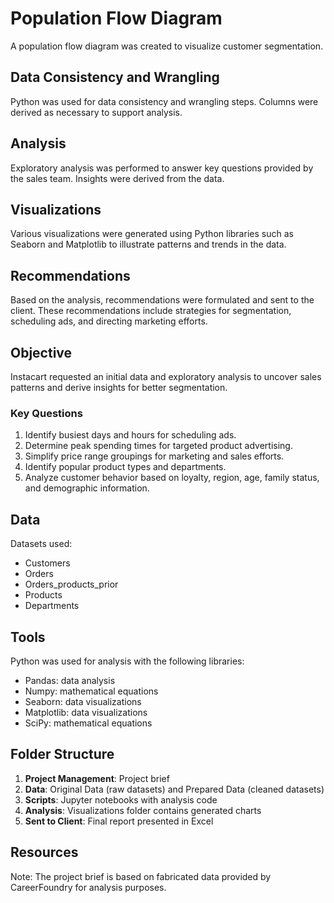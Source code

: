 # Population Flow Diagram
A population flow diagram was created to visualize customer segmentation.

## Data Consistency and Wrangling
Python was used for data consistency and wrangling steps. Columns were derived as necessary to support analysis.

## Analysis
Exploratory analysis was performed to answer key questions provided by the sales team. Insights were derived from the data.

## Visualizations
Various visualizations were generated using Python libraries such as Seaborn and Matplotlib to illustrate patterns and trends in the data.

## Recommendations
Based on the analysis, recommendations were formulated and sent to the client. These recommendations include strategies for segmentation, scheduling ads, and directing marketing efforts.

## Objective
Instacart requested an initial data and exploratory analysis to uncover sales patterns and derive insights for better segmentation.

### Key Questions
1. Identify busiest days and hours for scheduling ads.
2. Determine peak spending times for targeted product advertising.
3. Simplify price range groupings for marketing and sales efforts.
4. Identify popular product types and departments.
5. Analyze customer behavior based on loyalty, region, age, family status, and demographic information.

## Data
Datasets used:
- Customers
- Orders
- Orders_products_prior
- Products
- Departments

## Tools
Python was used for analysis with the following libraries:
- Pandas: data analysis
- Numpy: mathematical equations
- Seaborn: data visualizations
- Matplotlib: data visualizations
- SciPy: mathematical equations

## Folder Structure
1. **Project Management**: Project brief
2. **Data**: Original Data (raw datasets) and Prepared Data (cleaned datasets)
3. **Scripts**: Jupyter notebooks with analysis code
4. **Analysis**: Visualizations folder contains generated charts
5. **Sent to Client**: Final report presented in Excel

## Resources
Note: The project brief is based on fabricated data provided by CareerFoundry for analysis purposes.

